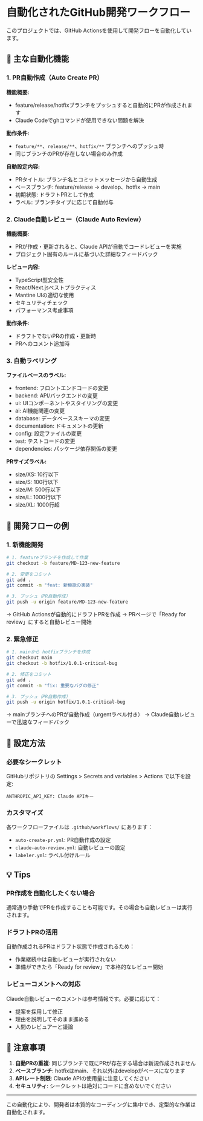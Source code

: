 # 自動化されたGitHub開発ワークフロー

このプロジェクトでは、GitHub Actionsを使用して開発フローを自動化しています。

## 🚀 主な自動化機能

### 1. PR自動作成（Auto Create PR）

**機能概要:**
- feature/release/hotfixブランチをプッシュすると自動的にPRが作成されます
- Claude Codeでghコマンドが使用できない問題を解決

**動作条件:**
- `feature/**`、`release/**`、`hotfix/**` ブランチへのプッシュ時
- 同じブランチのPRが存在しない場合のみ作成

**自動設定内容:**
- PRタイトル: ブランチ名とコミットメッセージから自動生成
- ベースブランチ: feature/release → develop、hotfix → main
- 初期状態: ドラフトPRとして作成
- ラベル: ブランチタイプに応じて自動付与

### 2. Claude自動レビュー（Claude Auto Review）

**機能概要:**
- PRが作成・更新されると、Claude APIが自動でコードレビューを実施
- プロジェクト固有のルールに基づいた詳細なフィードバック

**レビュー内容:**
- TypeScript型安全性
- React/Next.jsベストプラクティス
- Mantine UIの適切な使用
- セキュリティチェック
- パフォーマンス考慮事項

**動作条件:**
- ドラフトでないPRの作成・更新時
- PRへのコメント追加時

### 3. 自動ラベリング

**ファイルベースのラベル:**
- frontend: フロントエンドコードの変更
- backend: API/バックエンドの変更
- ui: UIコンポーネントやスタイリングの変更
- ai: AI機能関連の変更
- database: データベーススキーマの変更
- documentation: ドキュメントの更新
- config: 設定ファイルの変更
- test: テストコードの変更
- dependencies: パッケージ依存関係の変更

**PRサイズラベル:**
- size/XS: 10行以下
- size/S: 100行以下
- size/M: 500行以下
- size/L: 1000行以下
- size/XL: 1000行超

## 📝 開発フローの例

### 1. 新機能開発

```bash
# 1. featureブランチを作成して作業
git checkout -b feature/MD-123-new-feature

# 2. 変更をコミット
git add .
git commit -m "feat: 新機能の実装"

# 3. プッシュ（PR自動作成）
git push -u origin feature/MD-123-new-feature
```

→ GitHub Actionsが自動的にドラフトPRを作成
→ PRページで「Ready for review」にすると自動レビュー開始

### 2. 緊急修正

```bash
# 1. mainから hotfixブランチを作成
git checkout main
git checkout -b hotfix/1.0.1-critical-bug

# 2. 修正をコミット
git add .
git commit -m "fix: 重要なバグの修正"

# 3. プッシュ（PR自動作成）
git push -u origin hotfix/1.0.1-critical-bug
```

→ mainブランチへのPRが自動作成（urgentラベル付き）
→ Claude自動レビューで迅速なフィードバック

## 🔧 設定方法

### 必要なシークレット

GitHubリポジトリの Settings > Secrets and variables > Actions で以下を設定:

```
ANTHROPIC_API_KEY: Claude APIキー
```

### カスタマイズ

各ワークフローファイルは `.github/workflows/` にあります：
- `auto-create-pr.yml`: PR自動作成の設定
- `claude-auto-review.yml`: 自動レビューの設定
- `labeler.yml`: ラベル付けルール

## 💡 Tips

### PR作成を自動化したくない場合

通常通り手動でPRを作成することも可能です。その場合も自動レビューは実行されます。

### ドラフトPRの活用

自動作成されるPRはドラフト状態で作成されるため：
- 作業継続中は自動レビューが実行されない
- 準備ができたら「Ready for review」で本格的なレビュー開始

### レビューコメントへの対応

Claude自動レビューのコメントは参考情報です。必要に応じて：
- 提案を採用して修正
- 理由を説明してそのまま進める
- 人間のレビュアーと議論

## 🚨 注意事項

1. **自動PRの重複**: 同じブランチで既にPRが存在する場合は新規作成されません
2. **ベースブランチ**: hotfixはmain、それ以外はdevelopがベースになります
3. **APIレート制限**: Claude APIの使用量に注意してください
4. **セキュリティ**: シークレットは絶対にコードに含めないでください

---

この自動化により、開発者は本質的なコーディングに集中でき、定型的な作業は自動化されます。